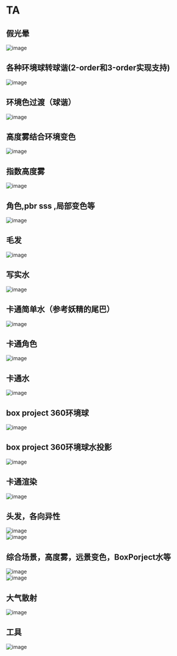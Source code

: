 # TA
## 假光晕<br>
![image](https://github.com/whisperlin/TA/blob/master/pic/sun.png)<br>
## 各种环境球转球谐(2-order和3-order实现支持)<br>
![image](https://github.com/whisperlin/TA/blob/master/pic/shtool.png)<br>
## 环境色过渡（球谐）<br>
![image](https://github.com/whisperlin/TA/blob/master/pic/env.jpg)<br>
## 高度雾结合环境变色<br>
![image](https://github.com/whisperlin/TA/blob/master/pic/height_fog.png)<br>
## 指数高度雾<br>
![image](https://github.com/whisperlin/TA/blob/master/pic/fog7.png)<br>
## 角色,pbr sss ,局部变色等<br>
![image](https://github.com/whisperlin/TA/blob/master/pic/role.png)<br>
## 毛发<br>
![image](https://github.com/whisperlin/TA/blob/master/pic/fur.png)<br>

## 写实水<br>
![image](https://github.com/whisperlin/TA/blob/master/pic/water.png)<br>
## 卡通简单水（参考妖精的尾巴）<br>
![image](https://github.com/whisperlin/TA/blob/master/pic/waterSimple.png)<br>
## 卡通角色<br>
![image](https://github.com/whisperlin/TA/blob/master/pic/ct1.png)<br>
## 卡通水<br>
![image](https://github.com/whisperlin/TA/blob/master/pic/ct2.png)<br>
## box project 360环境球<br>
![image](https://github.com/whisperlin/TA/blob/master/pic/boxproject.png)<br>
## box project 360环境球水投影<br>
![image](https://github.com/whisperlin/TA/blob/master/pic/boxproject2.png)<br>
## 卡通渲染<br>
![image](https://github.com/whisperlin/TA/blob/master/pic/Cartoon.png)<br>
## 头发，各向异性<br>
![image](https://github.com/whisperlin/TA/blob/master/pic/hair.png)<br>
![image](https://github.com/whisperlin/TA/blob/master/pic/hair2.png)<br>
## 综合场景，高度雾，远景变色，BoxPorject水等<br>
![image](https://github.com/whisperlin/TA/blob/master/pic/Scene.png)<br>
![image](https://github.com/whisperlin/TA/blob/master/pic/Scene2.png)<br>
## 大气散射<br>
![image](https://github.com/whisperlin/TA/blob/master/pic/AtmosphericScattering.png)<br>
## 工具<br>
![image](https://github.com/whisperlin/TA/blob/master/pic/tool.png)<br>


 
